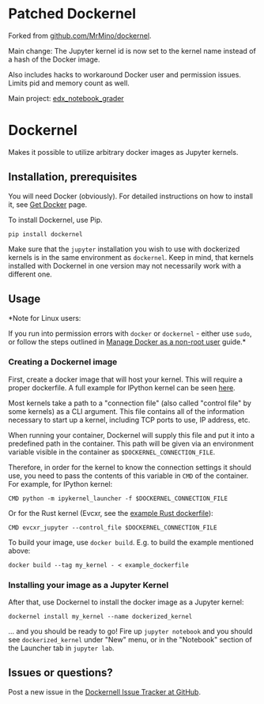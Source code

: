 # Patched Dockernel

Forked from [github.com/MrMino/dockernel](https://github.com/MrMino/dockernel/tree/a59bf474fb8f7dcae2035d36ab2dc273289ee9cc).

Main change: The Jupyter kernel id is now set to the kernel name instead of a
hash of the Docker image.

Also includes hacks to workaround Docker user and permission issues.  Limits pid and memory count as well.

Main project: [edx_notebook_grader](https://github.com/cduck/edx_notebook_grader)


# Dockernel

Makes it possible to utilize arbitrary docker images as Jupyter kernels.

## Installation, prerequisites

You will need Docker (obviously). For detailed instructions on how to install
it, see [Get Docker](https://docs.docker.com/get-docker/) page.

To install Dockernel, use Pip.

```
pip install dockernel
```

Make sure that the `jupyter` installation you wish to use with dockerized
kernels is in the same environment as `dockernel`. Keep in mind, that kernels
installed with Dockernel in one version may not necessarily work with a
different one.

## Usage

*Note for Linux users:

If you run into permission errors with `docker` or `dockernel` - either use
`sudo`, or follow the steps outlined in [Manage Docker as a non-root
user](https://docs.docker.com/engine/install/linux-postinstall/#manage-docker-as-a-non-root-user)
guide.*

### Creating a Dockernel image

First, create a docker image that will host your kernel. This will require a
proper dockerfile. A full example for IPython kernel can be seen
[here](https://github.com/MrMino/dockernel/blob/master/example_dockerfile).

Most kernels take a path to a "connection file" (also called "control file" by
some kernels) as a CLI argument. This file contains all of the information
necessary to start up a kernel, including TCP ports to use, IP address, etc.

When running your container, Dockernel will supply this file and put it into a
predefined path in the container. This path will be given via an environment
variable visible in the container as `$DOCKERNEL_CONNECTION_FILE`.

Therefore, in order for the kernel to know the connection settings it should
use, you need to pass the contents of this variable in `CMD` of the container.
For example, for IPython kernel:

```
CMD python -m ipykernel_launcher -f $DOCKERNEL_CONNECTION_FILE
```

Or for the Rust kernel (Evcxr, see the
[example Rust
dockerfile](https://github.com/MrMino/dockernel/blob/master/example_rust_dockerfile)):

```
CMD evcxr_jupyter --control_file $DOCKERNEL_CONNECTION_FILE
```

To build your image, use `docker build`. E.g. to build the example mentioned
above:

```
docker build --tag my_kernel - < example_dockerfile
```

### Installing your image as a Jupyter Kernel

After that, use Dockernel to install the docker image as a Jupyter kernel:

```
dockernel install my_kernel --name dockerized_kernel
```

... and you should be ready to go! Fire up `jupyter notebook` and you should
see `dockerized_kernel` under "New" menu, or in the "Notebook" section of the
Launcher tab in `jupyter lab`.

## Issues or questions?

Post a new issue in the [Dockernell Issue Tracker at
GitHub](https://github.com/MrMino/dockernel/issues).
